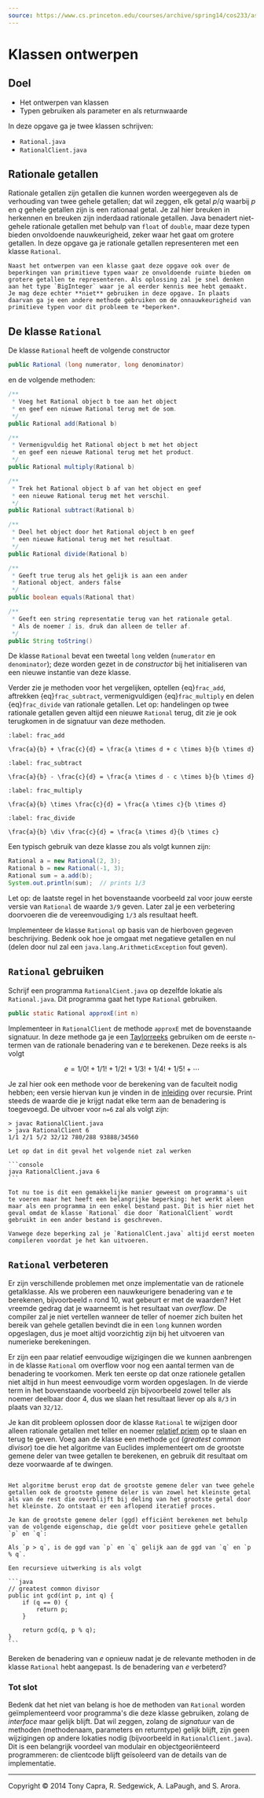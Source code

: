 ```yaml
---
source: https://www.cs.princeton.edu/courses/archive/spring14/cos233/assignments/rational/
---
```


# Klassen ontwerpen

## Doel

-   Het ontwerpen van klassen
-   Typen gebruiken als parameter en als returnwaarde

In deze opgave ga je twee klassen schrijven:

-   `Rational.java`
-   `RationalClient.java`

## Rationale getallen

Rationale getallen zijn getallen die kunnen worden weergegeven als de verhouding van twee gehele getallen; dat wil zeggen, elk getal $p/q$ waarbij $p$ en $q$ gehele getallen zijn is een rationaal getal. Je zal hier breuken in herkennen en breuken zijn inderdaad rationale getallen. Java benadert niet-gehele rationale getallen met behulp van `float` of `double`, maar deze typen bieden onvoldoende nauwkeurigheid, zeker waar het gaat om grotere getallen. In deze opgave ga je rationale getallen representeren met een klasse `Rational`.

```{attention}
Naast het ontwerpen van een klasse gaat deze opgave ook over de beperkingen van primitieve typen waar ze onvoldoende ruimte bieden om grotere getallen te representeren. Als oplossing zal je snel denken aan het type `BigInteger` waar je al eerder kennis mee hebt gemaakt. Je mag deze echter **niet** gebruiken in deze opgave. In plaats daarvan ga je een andere methode gebruiken om de onnauwkeurigheid van primitieve typen voor dit probleem te *beperken*.
```

## De klasse `Rational`

De klasse `Rational` heeft de volgende constructor

```java
public Rational (long numerator, long denominator)
```

en de volgende methoden:

```java
/**
 * Voeg het Rational object b toe aan het object
 * en geef een nieuwe Rational terug met de som.
 */
public Rational add(Rational b)

/**
 * Vermenigvuldig het Rational object b met het object
 * en geef een nieuwe Rational terug met het product.
 */
public Rational multiply(Rational b)

/**
 * Trek het Rational object b af van het object en geef
 * een nieuwe Rational terug met het verschil.
 */
public Rational subtract(Rational b)

/**
 * Deel het object door het Rational object b en geef
 * een nieuwe Rational terug met het resultaat.
 */
public Rational divide(Rational b)

/**
 * Geeft true terug als het gelijk is aan een ander
 * Rational object, anders false
 */
public boolean equals(Rational that)

/**
 * Geeft een string representatie terug van het rationale getal.
 * Als de noemer 1 is, druk dan alleen de teller af.
 */
public String toString()
```

De klasse `Rational` bevat een tweetal `long` velden (`numerator` en `denominator`); deze worden gezet in de *constructor* bij het initialiseren van een nieuwe instantie van deze klasse.

Verder zie je methoden voor het vergelijken, optellen {eq}`frac_add`, aftrekken {eq}`frac_subtract`, vermenigvuldigen {eq}`frac_multiply` en delen {eq}`frac_divide` van rationale getallen. Let op: handelingen op twee rationale getallen geven altijd een nieuwe `Rational` terug, dit zie je ook terugkomen in de signatuur van deze methoden.

```{math}
:label: frac_add

\frac{a}{b} + \frac{c}{d} = \frac{a \times d + c \times b}{b \times d}
```

```{math}
:label: frac_subtract

\frac{a}{b} - \frac{c}{d} = \frac{a \times d - c \times b}{b \times d}
```

```{math}
:label: frac_multiply

\frac{a}{b} \times \frac{c}{d} = \frac{a \times c}{b \times d}
```

```{math}
:label: frac_divide

\frac{a}{b} \div \frac{c}{d} = \frac{a \times d}{b \times c}
```

Een typisch gebruik van deze klasse zou als volgt kunnen zijn:

```java
Rational a = new Rational(2, 3);
Rational b = new Rational(-1, 3);
Rational sum = a.add(b);
System.out.println(sum);  // prints 1/3
```

Let op: de laatste regel in het bovenstaande voorbeeld zal voor jouw eerste versie van `Rational` de waarde `3/9` geven. Later zal je een verbetering doorvoeren die de vereenvoudiging `1/3` als resultaat heeft.

Implementeer de klasse `Rational` op basis van de hierboven gegeven beschrijving. Bedenk ook hoe je omgaat met negatieve getallen en nul (delen door nul zal een `java.lang.ArithmeticException` fout geven).

## `Rational` gebruiken

Schrijf een programma `RationalCient.java` op dezelfde lokatie als `Rational.java`. Dit programma gaat het type `Rational` gebruiken.

```java
public static Rational approxE(int n)
```

Implementeer in `RationalClient` de methode `approxE` met de bovenstaande signatuur. In deze methode ga je een [Taylorreeks](https://nl.wikipedia.org/wiki/Taylorreeks) gebruiken om de eerste `n`-termen van de rationale benadering van $e$ te berekenen. Deze reeks is als volgt

$$
e = 1/0! + 1/1! + 1/2! +1/3! + 1/4! + 1/5! + \cdots
$$

Je zal hier ook een methode voor de berekening van de faculteit nodig hebben; een versie hiervan kun je vinden in de [inleiding](/topics/4a_recursie) over recursie. Print steeds de waarde die je krijgt nadat elke term aan de benadering is toegevoegd. De uitvoer voor `n=6` zal als volgt zijn:

```console
> javac RationalClient.java
> java RationalClient 6
1/1 2/1 5/2 32/12 780/288 93888/34560
```

````{warning}
Let op dat in dit geval het volgende niet zal werken

```console
java RationalClient.java 6
```

Tot nu toe is dit een gemakkelijke manier geweest om programma's uit te voeren maar het heeft een belangrijke beperking: het werkt aleen maar als een programma in een enkel bestand past. Dit is hier niet het geval omdat de klasse `Rational` die door `RationalClient` wordt gebruikt in een ander bestand is geschreven.

Vanwege deze beperking zal je `RationalClent.java` altijd eerst moeten compileren voordat je het kan uitvoeren.
````

## `Rational` verbeteren

Er zijn verschillende problemen met onze implementatie van de rationele getalklasse. Als we proberen een nauwkeurigere benadering van $e$ te berekenen, bijvoorbeeld `n` rond 10, wat gebeurt er met de waarden? Het vreemde gedrag dat je waarneemt is het resultaat van *overflow*. De compiler zal je niet vertellen wanneer de teller of noemer zich buiten het bereik van gehele getallen bevindt die in een `long` kunnen worden opgeslagen, dus je moet altijd voorzichtig zijn bij het uitvoeren van numerieke berekeningen.

Er zijn een paar relatief eenvoudige wijzigingen die we kunnen aanbrengen in de klasse `Rational` om overflow voor nog een aantal termen van de benadering te voorkomen. Merk ten eerste op dat onze rationele getallen niet altijd in hun meest eenvoudige vorm worden opgeslagen. In de vierde term in het bovenstaande voorbeeld zijn bijvoorbeeld zowel teller als noemer deelbaar door 4, dus we slaan het resultaat liever op als `8/3` in plaats van `32/12`.

Je kan dit probleem oplossen door de klasse `Rational` te wijzigen door alleen rationale getallen met teller en noemer [relatief priem](https://nl.wikipedia.org/wiki/Relatief_priem) op te slaan en terug te geven. Voeg aan de klasse een methode `gcd` (*greatest common divisor*) toe die het algoritme van Euclides implementeert om de grootste gemene deler van twee getallen te berekenen, en gebruik dit resultaat om deze voorwaarde af te dwingen.

````{admonition} Het algoritme van Euclides

Het algoritme berust erop dat de grootste gemene deler van twee gehele getallen ook de grootste gemene deler is van zowel het kleinste getal als van de rest die overblijft bij deling van het grootste getal door het kleinste. Zo ontstaat er een aflopend iteratief proces.

Je kan de grootste gemene deler (ggd) efficiënt berekenen met behulp van de volgende eigenschap, die geldt voor positieve gehele getallen `p` en `q`:

Als `p > q`, is de ggd van `p` en `q` gelijk aan de ggd van `q` en `p % q`.

Een recursieve uitwerking is als volgt

```java
// greatest common divisor
public int gcd(int p, int q) {
    if (q == 0) {
        return p;
    }

    return gcd(q, p % q);
}
```
````

Bereken de benadering van $e$ opnieuw nadat je de relevante methoden in de klasse `Rational` hebt aangepast. Is de benadering van $e$ verbeterd?

### Tot slot

Bedenk dat het niet van belang is hoe de methoden van `Rational` worden geïmplementeerd voor programma's die deze klasse gebruiken, zolang de *interface* maar gelijk blijft. Dat wil zeggen, zolang de *signatuur* van de methoden (methodenaam, parameters en returntype) gelijk blijft, zijn geen wijzigingen op andere lokaties nodig (bijvoorbeeld in `RationalClient.java`). Dit is een belangrijk voordeel van modulair en objectgeoriënteerd programmeren: de clientcode blijft geïsoleerd van de details van de implementatie.

---
Copyright © 2014 Tony Capra, R. Sedgewick, A. LaPaugh, and S. Arora.